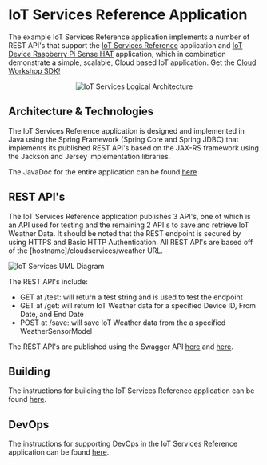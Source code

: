 **IoT Services Reference Application**
==================
The example IoT Services Reference application implements a number of REST API's that support the [IoT Services Reference](https://github.com/markreha/cloudservices/blob/master/README.md) application and [IoT Device Raspberry Pi Sense HAT](https://github.com/markreha/cloudpi/blob/master/README.md) application, which in combination demonstrate a simple, scalable, Cloud based IoT application. Get the [Cloud Workshop SDK!](https://github.com/markreha/cloudworkshop/blob/master/README.md)

<p align="center">
	<img src="https://github.com/markreha/cloudworkshop/raw/master/sdk/docs/architecture/images/iotservices.png" alt="IoT Services Logical Architecture"/>
</p>

Architecture & Technologies
--------
The IoT Services Reference application is designed and implemented in Java using the Spring Framework (Spring Core and Spring JDBC) that implements its published REST API's based on the JAX-RS framework using the Jackson and Jersey implementation libraries.

The JavaDoc for the entire application can be found [here](https://htmlpreview.github.io/?https://github.com/markreha/cloudworkshop/blob/master/sdk/docs/javadoc/overview-summary.html)

REST API's
--------
The IoT Services Reference application publishes 3 API's, one of which is an API used for testing and the remaining 2 API's to save and retrieve IoT Weather Data. It should be noted that the REST endpoint is secured by using HTTPS and Basic HTTP Authentication. All REST API's are based off of the [hostname]/cloudservices/weather URL.

![IoT Services UML Diagram](https://github.com/markreha/cloudworkshop/raw/master/sdk/docs/architecture/images/iotrestservice.png)

The REST API's include:

 - GET at /test: will return a test string and is used to test the endpoint
 - GET at /get: will return IoT Weather data for a specified Device ID, From Date, and End Date
 - POST at /save: will save IoT Weather data from the a specified WeatherSensorModel

The REST API's are published using the Swagger API [here](https://markreha.github.io/cloudworkshop/sdk/docs/swagger/site/index.html) and [here](https://markreha.github.io/cloudworkshop/sdk/docs/swagger/index.html).

Building
--------
The instructions for building the IoT Services Reference application can be found [here](https://github.com/markreha/cloudworkshop/blob/master/sdk/docs/development/README.md).

DevOps
--------
The instructions for supporting DevOps in the IoT Services Reference application can be found [here](https://github.com/markreha/cloudworkshop/blob/master/sdk/docs/devops/README.md).


